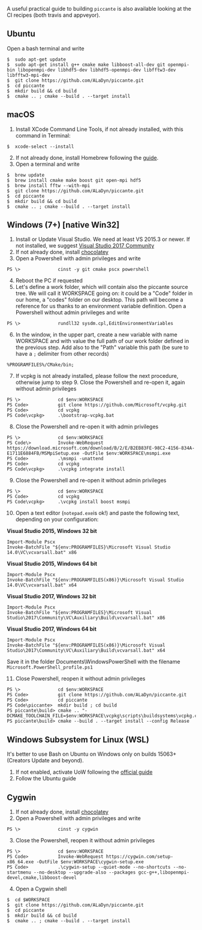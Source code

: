 A useful practical guide to building `piccante` is also available looking at the CI recipes (both travis and appveyor).


## Ubuntu
Open a bash terminal and write  
```
$  sudo apt-get update
$  sudo apt-get install g++ cmake make libboost-all-dev git openmpi-bin libopenmpi-dev libhdf5-dev libhdf5-openmpi-dev libfftw3-dev libfftw3-mpi-dev
$  git clone https://github.com/ALaDyn/piccante.git
$  cd piccante
$  mkdir build && cd build
$  cmake .. ; cmake --build . --target install
```


## macOS
1) Install XCode Command Line Tools, if not already installed, with this command in Terminal:
```
$  xcode-select --install
```
2) If not already done, install Homebrew following the [guide](https://brew.sh/index_it.html).  
3) Open a terminal and write
```
$  brew update
$  brew install cmake make boost git open-mpi hdf5
$  brew install fftw --with-mpi
$  git clone https://github.com/ALaDyn/piccante.git
$  cd piccante
$  mkdir build && cd build
$  cmake .. ; cmake --build . --target install
```


## Windows (7+) [native Win32]
1) Install or Update Visual Studio. We need at least VS 2015.3 or newer. If not installed, we suggest [Visual Studio 2017 Community](http://visualstudio.com)   
2) If not already done, install [chocolatey](http://chocolatey.org)   
3) Open a Powershell with admin privileges and write
```
PS \>              cinst -y git cmake pscx powershell
```
4) Reboot the PC if requested
5) Let's define a work folder, which will contain also the piccante source tree. We will call it WORKSPACE going on: it could be a "Code" folder in our home, a "codes" folder on our desktop. This path will become a reference for us thanks to an environment variable definition. Open a Powershell without admin privileges and write
```
PS \>              rundll32 sysdm.cpl,EditEnvironmentVariables
```
6) In the window, in the upper part, create a new variable with name WORKSPACE and with value the full path of our work folder defined in the previous step. Add also to the "Path" variable this path (be sure to have a `;` delimiter from other records)
```
%PROGRAMFILES%/CMake/bin;
```
7) If vcpkg is not already installed, please follow the next procedure, otherwise jump to step 9. Close the Powershell and re-open it, again without admin privileges
```
PS \>              cd $env:WORKSPACE
PS Code>           git clone https://github.com/Microsoft/vcpkg.git
PS Code>           cd vcpkg
PS Code\vcpkg>     .\bootstrap-vcpkg.bat 
```
8) Close the Powershell and re-open it with admin privileges
```
PS \>              cd $env:WORKSPACE
PS Code\>          Invoke-WebRequest https://download.microsoft.com/download/B/2/E/B2EB83FE-98C2-4156-834A-E1711E6884FB/MSMpiSetup.exe -OutFile $env:WORKSPACE\msmpi.exe
PS Code>           .\msmpi -unattend
PS Code>           cd vcpkg
PS Code\vcpkg>     .\vcpkg integrate install

```
9) Close the Powershell and re-open it without admin privileges
```
PS \>              cd $env:WORKSPACE
PS Code>           cd vcpkg
PS Code\vcpkg>     .\vcpkg install boost msmpi
```
10) Open a text editor (`notepad.exe`is ok!) and paste the following text, depending on your configuration:

**Visual Studio 2015, Windows 32 bit**
```
Import-Module Pscx
Invoke-BatchFile "${env:PROGRAMFILES}\Microsoft Visual Studio 14.0\VC\vcvarsall.bat" x86
```
**Visual Studio 2015, Windows 64 bit**
```
Import-Module Pscx
Invoke-BatchFile "${env:PROGRAMFILES(x86)}\Microsoft Visual Studio 14.0\VC\vcvarsall.bat" x64
```
**Visual Studio 2017, Windows 32 bit**
```
Import-Module Pscx
Invoke-BatchFile "${env:PROGRAMFILES}\Microsoft Visual Studio\2017\Community\VC\Auxiliary\Build\vcvarsall.bat" x86
```
**Visual Studio 2017, Windows 64 bit**
```
Import-Module Pscx
Invoke-BatchFile "${env:PROGRAMFILES(x86)}\Microsoft Visual Studio\2017\Community\VC\Auxiliary\Build\vcvarsall.bat" x64
```
Save it in the folder Documents\WindowsPowerShell with the filename `Microsoft.PowerShell_profile.ps1`

11) Close Powershell, reopen it without admin privileges
```
PS \>              cd $env:WORKSPACE
PS Code>           git clone https://github.com/ALaDyn/piccante.git
PS Code>           cd piccante
PS Code\piccante>  mkdir build ; cd build
PS piccante\build> cmake .. "-DCMAKE_TOOLCHAIN_FILE=$env:WORKSPACE\vcpkg\scripts\buildsystems\vcpkg.cmake"
PS piccante\build> cmake --build . --target install --config Release
```


## Windows Subsystem for Linux (WSL)
It's better to use Bash on Ubuntu on Windows only on builds 15063+ (Creators Update and beyond).  
1) If not enabled, activate UoW following the [official guide](https://msdn.microsoft.com/it-it/commandline/wsl/install_guide)   
2) Follow the Ubuntu guide


## Cygwin
1) If not already done, install [chocolatey](http://chocolatey.org)   
2) Open a Powershell with admin privileges and write
```
PS \>              cinst -y cygwin
```
3) Close the Powershell, reopen it without admin privileges
```
PS \>              cd $env:WORKSPACE
PS Code>           Invoke-WebRequest https://cygwin.com/setup-x86_64.exe -OutFile $env:WORKSPACE\cygwin-setup.exe
PS Code>           .\cygwin-setup --quiet-mode --no-shortcuts --no-startmenu --no-desktop --upgrade-also --packages gcc-g++,libopenmpi-devel,cmake,libboost-devel
```
4) Open a Cygwin shell
```
$  cd $WORKSPACE
$  git clone https://github.com/ALaDyn/piccante.git
$  cd piccante
$  mkdir build && cd build
$  cmake .. ; cmake --build . --target install
```



